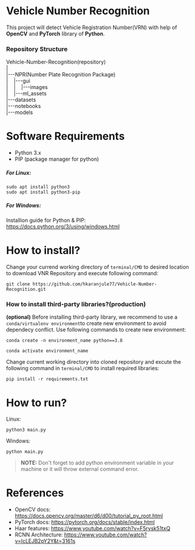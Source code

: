 # Vehicle Number Recognition

This project will detect Vehicle Registration Number(VRN) with help of **OpenCV** and **PyTorch** library of **Python**.


### Repository Structure

Vehicle-Number-Recognition(repository)  
|  
|---NPR(Number Plate Recognition Package)  
|&nbsp;&nbsp;&nbsp;&nbsp;|---gui  
|&nbsp;&nbsp;&nbsp;&nbsp;|&nbsp;&nbsp;&nbsp;&nbsp;|---images  
|&nbsp;&nbsp;&nbsp;&nbsp;|---ml_assets  
|---datasets  
|---notebooks  
|---models

# Software Requirements
- Python 3.x
- PIP (package manager for python)
##### For Linux:
```
sudo apt install python3
sudo apt install python3-pip
````
##### For Windows:
Installion guide for Python & PIP: https://docs.python.org/3/using/windows.html
  
# How to install?
Change your currend working directory of `terminal/CMD` to desired location to download VNR Repository and execute following command:
```
git clone https://github.com/hkaranjule77/Vehicle-Number-Recognition.git
```

### How to install third-party libraries?(production)

**(optional)** Before installing third-party library, we recommend to use a `conda/virtualenv environment`to create new environment to avoid dependecy conflict. Use following commands to create new environment: 
```
conda create -n environment_name python==3.8

conda activate environment_name
```  
Change current working directory into cloned repository and excute the following command in `terminal/CMD` to install required libraries:
```
pip install -r requirements.txt
```  
# How to run?
Linux:
```
python3 main.py
```
Windows:
```
python main.py
```
>**NOTE:** Don't forget to add python environment variable in your machine or it will throw external command error.

# References
- OpenCV docs: https://docs.opencv.org/master/d6/d00/tutorial_py_root.html
- PyTorch docs: https://pytorch.org/docs/stable/index.html
- Haar features: https://www.youtube.com/watch?v=F5rysk51txQ
- RCNN Architecture: https://www.youtube.com/watch?v=IcLEJB2pY2Y&t=3161s
